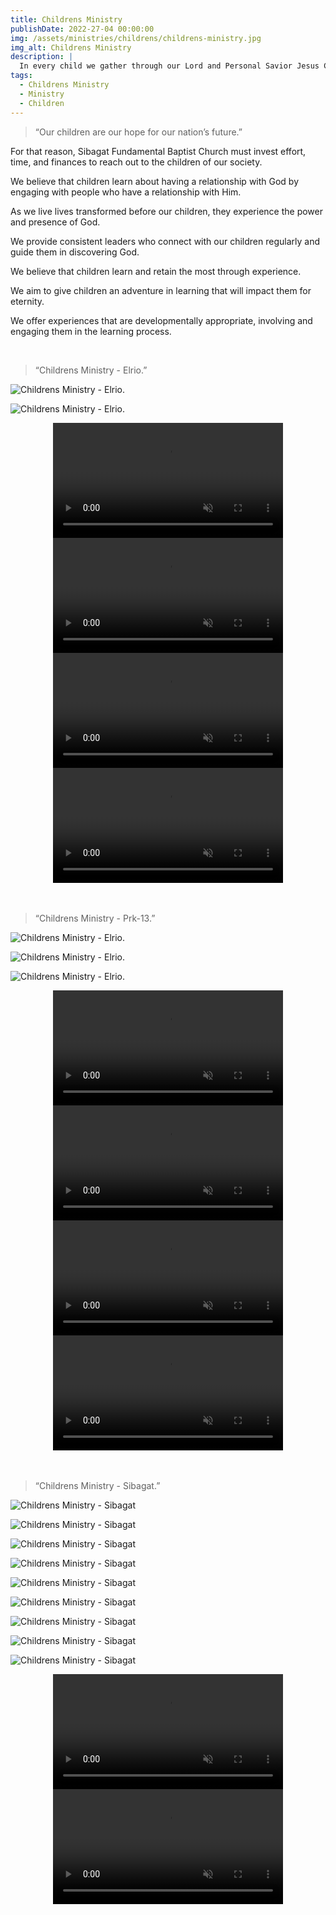 ```yaml
---
title: Childrens Ministry
publishDate: 2022-27-04 00:00:00
img: /assets/ministries/childrens/childrens-ministry.jpg
img_alt: Childrens Ministry
description: |
  In every child we gather through our Lord and Personal Savior Jesus Christ, all our hard works will be lighten because we believe that our labor is not in Vain in the Lord.
tags:
  - Childrens Ministry
  - Ministry
  - Children
---
```


<Blockquote name="Vision">
“Our children are our hope for our nation’s future.”
</Blockquote>
 

For that reason, Sibagat Fundamental Baptist Church must invest effort, time, and finances to reach out to the children of our society.

We believe that children learn about having a relationship with God by engaging with people who have a relationship with Him.

As we live lives transformed before our children, they experience the power and presence of God.

We provide consistent leaders who connect with our children regularly and guide them in discovering God.

We believe that children learn and retain the most through experience.

We aim to give children an adventure in learning that will impact them for eternity.

We offer experiences that are developmentally appropriate, involving and engaging them in the learning process.

<br/>
<Blockquote name="Elrio">
“Childrens Ministry - Elrio.”
</Blockquote>

![Childrens Ministry - Elrio.](../../../public/assets/ministries/childrens/childrens-ministry-elrio4.jpg)

![Childrens Ministry - Elrio.](../../../public/assets/ministries/childrens/childrens-ministry-elrio2.jpg)

<center><video width="368" controls="" onmouseover="this.play()" onmouseout="this.pause()" loop muted preload="metadata"><source src="/assets/ministries/childrens/childrens-ministry-elrio.mp4" type="video/mp4"></video></center>

<center><video width="368" controls="" onmouseover="this.play()" onmouseout="this.pause()" loop muted preload="metadata"><source src="/assets/ministries/childrens/childrens-ministry-elrio2.mp4" type="video/mp4"></video></center>

<center><video width="368" controls="" onmouseover="this.play()" onmouseout="this.pause()" loop muted preload="metadata"><source src="/assets/ministries/childrens/childrens-ministry-elrio3.mp4" type="video/mp4"></video></center>

<center><video width="368" controls="" onmouseover="this.play()" onmouseout="this.pause()" loop muted preload="metadata"><source src="/assets/ministries/childrens/childrens-ministry-elrio4.mp4" type="video/mp4"></video></center>

<br/>
<br/>
<Blockquote name="Prk-13">
“Childrens Ministry - Prk-13.”
</Blockquote>

![Childrens Ministry - Elrio.](../../../public/assets/ministries/childrens/bible-story.jpg)

![Childrens Ministry - Elrio.](../../../public/assets/ministries/childrens/childrens15.jpg)

![Childrens Ministry - Elrio.](../../../public/assets/ministries/childrens/childrens14.jpg)

<center><video width="368" controls="" onmouseover="this.play()" onmouseout="this.pause()" loop muted preload="metadata"><source src="/assets/ministries/childrens/childrens-ministry-p13-2.mp4" type="video/mp4"></video></center>

<center><video width="368" controls="" onmouseover="this.play()" onmouseout="this.pause()" loop muted preload="metadata"><source src="/assets/ministries/childrens/childrens-ministry-p13-3.mp4" type="video/mp4"></video></center>

<center><video width="368" controls="" onmouseover="this.play()" onmouseout="this.pause()" loop muted preload="metadata"><source src="/assets/ministries/childrens/childrens-ministry-p13-1.mp4" type="video/mp4"></video></center>

<center><video width="368" controls="" onmouseover="this.play()" onmouseout="this.pause()" loop muted preload="metadata"><source src="/assets/ministries/childrens/childrens-ministry-p13.mp4" type="video/mp4"></video></center>

<br/>
<br/>
<Blockquote name="Sibagat">
“Childrens Ministry - Sibagat.”
</Blockquote>

![Childrens Ministry - Sibagat](../../../public/assets/ministries/childrens/childrens10.jpg)

![Childrens Ministry - Sibagat](../../../public/assets/ministries/childrens/childrens1.jpg)

![Childrens Ministry - Sibagat](../../../public/assets/ministries/childrens/childrens6.jpg)

![Childrens Ministry - Sibagat](../../../public/assets/ministries/childrens/childrens-sundayschool5.jpg)

![Childrens Ministry - Sibagat](../../../public/assets/ministries/childrens/childrens-sundayschool2.jpg)

![Childrens Ministry - Sibagat](../../../public/assets/ministries/childrens/childrens-sundayschool4.jpg)

![Childrens Ministry - Sibagat](../../../public/assets/ministries/childrens/childrens-sundayschool3.jpg)

![Childrens Ministry - Sibagat](../../../public/assets/ministries/childrens/childrens-sunday-school.jpg)

![Childrens Ministry - Sibagat](../../../public/assets/ministries/childrens/childrens-sundayschool6.jpg)

<center><video width="368" controls="" onmouseover="this.play()" onmouseout="this.pause()" loop muted preload="metadata"><source src="/assets/ministries/childrens/childrens-ministry-sibagat2.mp4" type="video/mp4"></video></center>

<center><video width="368" controls="" onmouseover="this.play()" onmouseout="this.pause()" loop muted preload="metadata"><source src="/assets/ministries/childrens/childrens-ministry-sibagat.mp4" type="video/mp4"></video></center>

